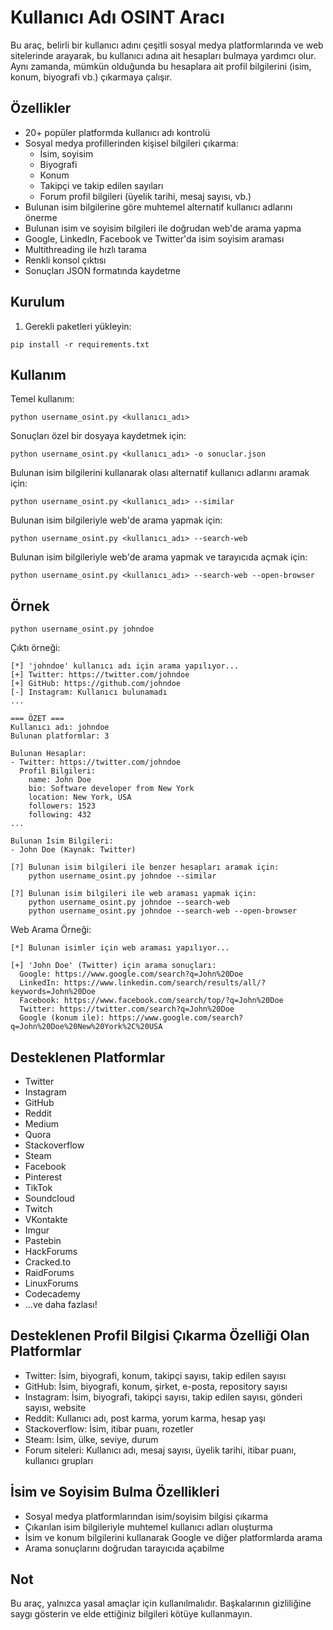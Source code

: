 # Kullanıcı Adı OSINT Aracı

Bu araç, belirli bir kullanıcı adını çeşitli sosyal medya platformlarında ve web sitelerinde arayarak, bu kullanıcı adına ait hesapları bulmaya yardımcı olur. Aynı zamanda, mümkün olduğunda bu hesaplara ait profil bilgilerini (isim, konum, biyografi vb.) çıkarmaya çalışır.

## Özellikler

- 20+ popüler platformda kullanıcı adı kontrolü
- Sosyal medya profillerinden kişisel bilgileri çıkarma:
  - İsim, soyisim
  - Biyografi
  - Konum
  - Takipçi ve takip edilen sayıları
  - Forum profil bilgileri (üyelik tarihi, mesaj sayısı, vb.)
- Bulunan isim bilgilerine göre muhtemel alternatif kullanıcı adlarını önerme
- Bulunan isim ve soyisim bilgileri ile doğrudan web'de arama yapma
- Google, LinkedIn, Facebook ve Twitter'da isim soyisim araması
- Multithreading ile hızlı tarama
- Renkli konsol çıktısı
- Sonuçları JSON formatında kaydetme

## Kurulum

1. Gerekli paketleri yükleyin:
```
pip install -r requirements.txt
```

## Kullanım

Temel kullanım:
```
python username_osint.py <kullanıcı_adı>
```

Sonuçları özel bir dosyaya kaydetmek için:
```
python username_osint.py <kullanıcı_adı> -o sonuclar.json
```

Bulunan isim bilgilerini kullanarak olası alternatif kullanıcı adlarını aramak için:
```
python username_osint.py <kullanıcı_adı> --similar
```

Bulunan isim bilgileriyle web'de arama yapmak için:
```
python username_osint.py <kullanıcı_adı> --search-web
```

Bulunan isim bilgileriyle web'de arama yapmak ve tarayıcıda açmak için:
```
python username_osint.py <kullanıcı_adı> --search-web --open-browser
```

## Örnek

```
python username_osint.py johndoe
```

Çıktı örneği:
```
[*] 'johndoe' kullanıcı adı için arama yapılıyor...
[+] Twitter: https://twitter.com/johndoe
[+] GitHub: https://github.com/johndoe
[-] Instagram: Kullanıcı bulunamadı
...

=== ÖZET ===
Kullanıcı adı: johndoe
Bulunan platformlar: 3

Bulunan Hesaplar:
- Twitter: https://twitter.com/johndoe
  Profil Bilgileri:
    name: John Doe
    bio: Software developer from New York
    location: New York, USA
    followers: 1523
    following: 432
...

Bulunan İsim Bilgileri:
- John Doe (Kaynak: Twitter)

[?] Bulunan isim bilgileri ile benzer hesapları aramak için:
    python username_osint.py johndoe --similar

[?] Bulunan isim bilgileri ile web araması yapmak için:
    python username_osint.py johndoe --search-web
    python username_osint.py johndoe --search-web --open-browser
```

Web Arama Örneği:
```
[*] Bulunan isimler için web araması yapılıyor...

[+] 'John Doe' (Twitter) için arama sonuçları:
  Google: https://www.google.com/search?q=John%20Doe
  LinkedIn: https://www.linkedin.com/search/results/all/?keywords=John%20Doe
  Facebook: https://www.facebook.com/search/top/?q=John%20Doe
  Twitter: https://twitter.com/search?q=John%20Doe
  Google (konum ile): https://www.google.com/search?q=John%20Doe%20New%20York%2C%20USA
```

## Desteklenen Platformlar

- Twitter
- Instagram
- GitHub
- Reddit
- Medium
- Quora
- Stackoverflow
- Steam
- Facebook
- Pinterest
- TikTok
- Soundcloud
- Twitch
- VKontakte
- Imgur
- Pastebin
- HackForums
- Cracked.to
- RaidForums
- LinuxForums
- Codecademy
- ...ve daha fazlası!

## Desteklenen Profil Bilgisi Çıkarma Özelliği Olan Platformlar

- Twitter: İsim, biyografi, konum, takipçi sayısı, takip edilen sayısı
- GitHub: İsim, biyografi, konum, şirket, e-posta, repository sayısı
- Instagram: İsim, biyografi, takipçi sayısı, takip edilen sayısı, gönderi sayısı, website
- Reddit: Kullanıcı adı, post karma, yorum karma, hesap yaşı
- Stackoverflow: İsim, itibar puanı, rozetler
- Steam: İsim, ülke, seviye, durum
- Forum siteleri: Kullanıcı adı, mesaj sayısı, üyelik tarihi, itibar puanı, kullanıcı grupları

## İsim ve Soyisim Bulma Özellikleri

- Sosyal medya platformlarından isim/soyisim bilgisi çıkarma
- Çıkarılan isim bilgileriyle muhtemel kullanıcı adları oluşturma
- İsim ve konum bilgilerini kullanarak Google ve diğer platformlarda arama
- Arama sonuçlarını doğrudan tarayıcıda açabilme

## Not

Bu araç, yalnızca yasal amaçlar için kullanılmalıdır. Başkalarının gizliliğine saygı gösterin ve elde ettiğiniz bilgileri kötüye kullanmayın. 